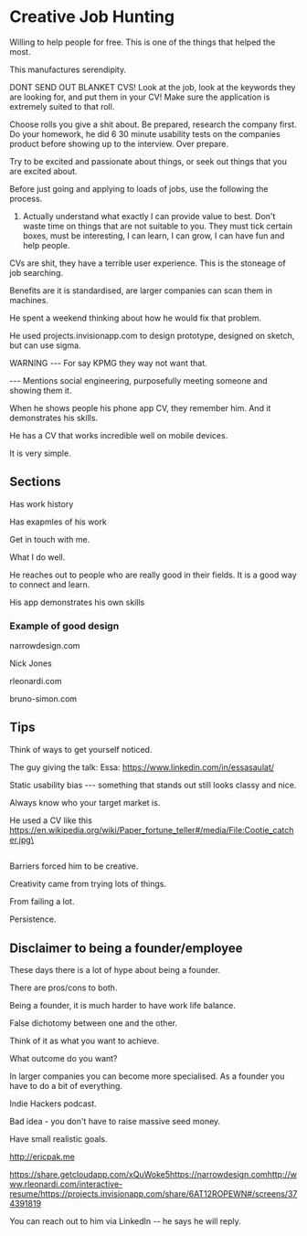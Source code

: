 # Creative Job Hunting

Willing to help people for free. This is one of the things that helped the most.

This manufactures serendipity.

DONT SEND OUT BLANKET CVS! Look at the job, look at the keywords they are looking for, and put them in your CV! Make sure the application is extremely suited to that roll.

Choose rolls you give a shit about. Be prepared, research the company first. Do your homework, he did 6 30 minute usability tests on the companies product before showing up to the interview. Over prepare.

Try to be excited and passionate about things, or seek out things that you are excited about.

Before just going and applying to loads of jobs, use the following the process.

1. Actually understand what exactly I can provide value to best. Don't waste time on things that are not suitable to you. They must tick certain boxes, must be interesting, I can learn, I can grow, I can have fun and help people.

CVs are shit, they have a terrible user experience. This is the stoneage of job searching.

Benefits are it is standardised, are larger companies can scan them in machines.

He spent a weekend thinking about how he would fix that problem.

He used projects.invisionapp.com to design prototype, designed on sketch, but can use sigma.

WARNING --- For say KPMG they way not want that.

--- Mentions social engineering, purposefully meeting someone and showing them it.

When he shows people his phone app CV, they remember him. And it demonstrates his skills.

He has a CV that works incredible well on mobile devices.

It is very simple.

## Sections

Has work history

Has exapmles of his work

Get in touch with me.

What I do well.

He reaches out to people who are really good in their fields. It is a good way to connect and learn.

His app demonstrates his own skills

### Example of good design

narrowdesign.com

Nick Jones

rleonardi.com

bruno-simon.com

## Tips

Think of ways to get yourself noticed.


The guy giving the talk: Essa:
https://www.linkedin.com/in/essasaulat/

Static usability bias --- something that stands out still looks classy and nice.

Always know who your target market is.

He used a CV like this https://en.wikipedia.org/wiki/Paper_fortune_teller#/media/File:Cootie_catcher.jpg\

##

Barriers forced him to be creative.

Creativity came from trying lots of things.

From failing a lot.

Persistence.

## Disclaimer to being a founder/employee

These days there is a lot of hype about being a founder.

There are pros/cons to both.

Being a founder, it is much harder to have work life balance.

False dichotomy between one and the other.

Think of it as what you want to achieve.

What outcome do you want?

In larger companies you can become more specialised. As a founder you have to do a bit of everything.

Indie Hackers podcast.

Bad idea - you don't have to raise massive seed money.

Have small realistic goals.

http://ericpak.me


https://share.getcloudapp.com/xQuWoke5https://narrowdesign.comhttp://www.rleonardi.com/interactive-resume/https://projects.invisionapp.com/share/6AT12ROPEWN#/screens/374391819


You can reach out to him via LinkedIn -- he says he will reply. 